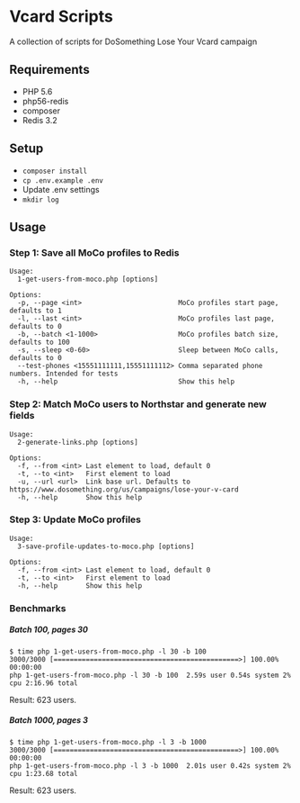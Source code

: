 # Vcard Scripts
A collection of scripts for DoSomething Lose Your Vcard campaign

## Requirements
- PHP 5.6
- php56-redis
- composer
- Redis 3.2

## Setup
- `composer install`
- `cp .env.example .env`
- Update .env settings
- `mkdir log`

## Usage
### Step 1: Save all MoCo profiles to Redis
```
Usage:
  1-get-users-from-moco.php [options]

Options:
  -p, --page <int>                        MoCo profiles start page, defaults to 1
  -l, --last <int>                        MoCo profiles last page, defaults to 0
  -b, --batch <1-1000>                    MoCo profiles batch size, defaults to 100
  -s, --sleep <0-60>                      Sleep between MoCo calls, defaults to 0
  --test-phones <15551111111,15551111112> Comma separated phone numbers. Intended for tests
  -h, --help                              Show this help
```

### Step 2: Match MoCo users to Northstar and generate new fields
```
Usage:
  2-generate-links.php [options]

Options:
  -f, --from <int> Last element to load, default 0
  -t, --to <int>   First element to load
  -u, --url <url>  Link base url. Defaults to https://www.dosomething.org/us/campaigns/lose-your-v-card
  -h, --help       Show this help
```

### Step 3: Update MoCo profiles
```
Usage:
  3-save-profile-updates-to-moco.php [options]

Options:
  -f, --from <int> Last element to load, default 0
  -t, --to <int>   First element to load
  -h, --help       Show this help
```

### Benchmarks
##### Batch 100, pages 30
```
$ time php 1-get-users-from-moco.php -l 30 -b 100
3000/3000 [==============================================>] 100.00% 00:00:00
php 1-get-users-from-moco.php -l 30 -b 100  2.59s user 0.54s system 2% cpu 2:16.96 total
```
Result: 623 users.

##### Batch 1000, pages 3
```
$ time php 1-get-users-from-moco.php -l 3 -b 1000
3000/3000 [==============================================>] 100.00% 00:00:00
php 1-get-users-from-moco.php -l 3 -b 1000  2.01s user 0.42s system 2% cpu 1:23.68 total
```
Result: 623 users.
